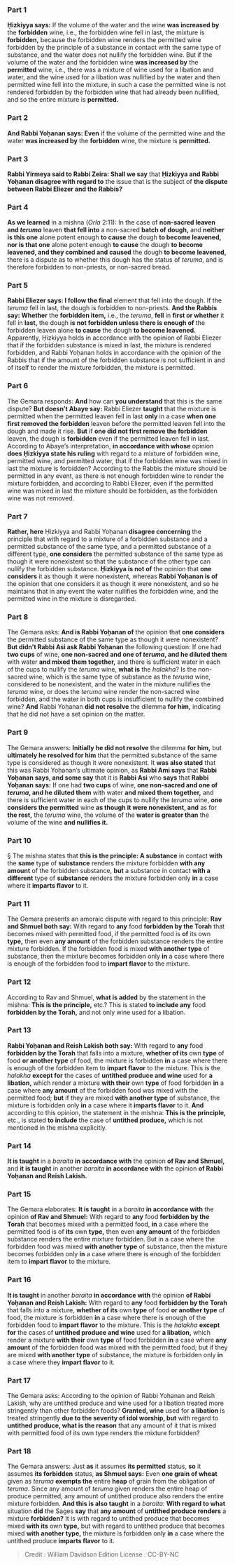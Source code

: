 
### Part 1
<b>Ḥizkiyya says:</b> If the volume of the water and the wine <b>was increased by</b> the <b>forbidden</b> wine, i.e., the forbidden wine fell in last, the mixture is <b>forbidden,</b> because the forbidden wine renders the permitted wine forbidden by the principle of a substance in contact with the same type of substance, and the water does not nullify the forbidden wine. But if the volume of the water and the forbidden wine <b>was increased by</b> the <b>permitted</b> wine, i.e., there was a mixture of wine used for a libation and water, and the wine used for a libation was nullified by the water and then permitted wine fell into the mixture, in such a case the permitted wine is not rendered forbidden by the forbidden wine that had already been nullified, and so the entire mixture is <b>permitted.</b>

### Part 2
<b>And Rabbi Yoḥanan says: Even</b> if the volume of the permitted wine and the water <b>was increased by</b> the <b>forbidden</b> wine, the mixture is <b>permitted.</b>

### Part 3
<b>Rabbi Yirmeya said to Rabbi Zeira: Shall we say</b> that <b>Ḥizkiyya and Rabbi Yoḥanan disagree with regard to</b> the issue that is the subject of <b>the dispute between Rabbi Eliezer and the Rabbis?</b>

### Part 4
<b>As we learned</b> in a mishna (<i>Orla</i> 2:11): In the case of <b>non-sacred leaven and <i>teruma</i></b> leaven <b>that fell into</b> a non-sacred <b>batch of dough,</b> and <b>neither is this one</b> alone potent enough <b>to cause</b> the dough <b>to become leavened, nor is that one</b> alone potent enough <b>to cause</b> the dough <b>to become leavened, and they combined and caused</b> the dough <b>to become leavened,</b> there is a dispute as to whether this dough has the status of <i>teruma</i>, and is therefore forbidden to non-priests, or non-sacred bread.

### Part 5
<b>Rabbi Eliezer says: I follow the final</b> element that fell into the dough. If the <i>teruma</i> fell in last, the dough is forbidden to non-priests. <b>And the Rabbis say: Whether</b> the <b>forbidden item,</b> i.e., the <i>teruma</i>, <b>fell</b> in <b>first or whether</b> it fell in <b>last,</b> the dough <b>is not forbidden unless there is enough of</b> the forbidden leaven alone <b>to cause</b> the dough <b>to become leavened.</b> Apparently, Ḥizkiyya holds in accordance with the opinion of Rabbi Eliezer that if the forbidden substance is mixed in last, the mixture is rendered forbidden, and Rabbi Yoḥanan holds in accordance with the opinion of the Rabbis that if the amount of the forbidden substance is not sufficient in and of itself to render the mixture forbidden, the mixture is permitted.

### Part 6
The Gemara responds: <b>And</b> how can <b>you understand</b> that this is the same dispute? <b>But doesn’t Abaye say:</b> Rabbi Eliezer <b>taught</b> that the mixture is permitted when the permitted leaven fell in last <b>only</b> in a case <b>when one first removed the forbidden</b> leaven before the permitted leaven fell into the dough and made it rise. <b>But</b> if <b>one did not first remove the forbidden</b> leaven, the dough is <b>forbidden</b> even if the permitted leaven fell in last. According to Abaye’s interpretation, <b>in accordance with whose</b> opinion <b>does Ḥizkiyya state his ruling</b> with regard to a mixture of forbidden wine, permitted wine, and permitted water, that if the forbidden wine was mixed in last the mixture is forbidden? According to the Rabbis the mixture should be permitted in any event, as there is not enough forbidden wine to render the mixture forbidden, and according to Rabbi Eliezer, even if the permitted wine was mixed in last the mixture should be forbidden, as the forbidden wine was not removed.

### Part 7
<b>Rather, here</b> Ḥizkiyya and Rabbi Yoḥanan <b>disagree concerning</b> the principle that with regard to a mixture of a forbidden substance and a permitted substance of the same type, and a permitted substance of a different type, <b>one considers</b> the permitted substance of the same type as though it were nonexistent so that the substance of the other type can nullify the forbidden substance. <b>Ḥizkiyya is not of</b> the opinion that <b>one considers</b> it as though it were nonexistent, whereas <b>Rabbi Yoḥanan is of</b> the opinion that one considers it as though it were nonexistent, and so he maintains that in any event the water nullifies the forbidden wine, and the permitted wine in the mixture is disregarded.

### Part 8
The Gemara asks: <b>And is Rabbi Yoḥanan of</b> the opinion that <b>one considers</b> the permitted substance of the same type as though it were nonexistent? <b>But didn’t Rabbi Asi ask Rabbi Yoḥanan</b> the following question: If one had <b>two cups</b> of wine, <b>one non-sacred and one of <i>teruma</i>, and he diluted them</b> with water <b>and mixed them together,</b> and there is sufficient water in each of the cups to nullify the <i>teruma</i> wine, <b>what is</b> the <i>halakha</i>? Is the non-sacred wine, which is the same type of substance as the <i>teruma</i> wine, considered to be nonexistent, and the water in the mixture nullifies the <i>teruma</i> wine, or does the <i>teruma</i> wine render the non-sacred wine forbidden, and the water in both cups is insufficient to nullify the combined wine? <b>And</b> Rabbi Yoḥanan <b>did not resolve</b> the dilemma <b>for him,</b> indicating that he did not have a set opinion on the matter.

### Part 9
The Gemara answers: <b>Initially he did not resolve</b> the dilemma <b>for him,</b> but <b>ultimately he resolved for him</b> that the permitted substance of the same type is considered as though it were nonexistent. It <b>was also stated</b> that this was Rabbi Yoḥanan’s ultimate opinion, as <b>Rabbi Ami says</b> that <b>Rabbi Yoḥanan says, and some say</b> that it is <b>Rabbi Asi</b> who <b>says</b> that <b>Rabbi Yoḥanan says:</b> If one had <b>two cups</b> of wine, <b>one non-sacred and one of <i>teruma</i>, and he diluted them</b> with water <b>and mixed them together,</b> and there is sufficient water in each of the cups to nullify the <i>teruma</i> wine, <b>one considers the permitted</b> wine <b>as though it were nonexistent, and</b> as for <b>the rest,</b> the <i>teruma</i> wine, the volume of the <b>water is greater than</b> the volume of the wine <b>and nullifies it.</b>

### Part 10
§ The mishna states that <b>this is the principle: A substance</b> in contact <b>with</b> the <b>same</b> type of <b>substance</b> renders the mixture forbidden <b>with any amount</b> of the forbidden substance, <b>but</b> a substance in contact <b>with a different</b> type of <b>substance</b> renders the mixture forbidden only <b>in</b> a case where it <b>imparts flavor</b> to it.

### Part 11
The Gemara presents an amoraic dispute with regard to this principle: <b>Rav and Shmuel both say:</b> With regard to <b>any</b> food <b>forbidden by the Torah</b> that becomes mixed with permitted food, if the permitted food is <b>of</b> its own <b>type,</b> then even <b>any amount</b> of the forbidden substance renders the entire mixture forbidden. If the forbidden food is mixed <b>with another type</b> of substance, then the mixture becomes forbidden only <b>in</b> a case where there is enough of the forbidden food to <b>impart flavor</b> to the mixture.

### Part 12
According to Rav and Shmuel, <b>what is added</b> by the statement in the mishna: <b>This is the principle,</b> etc.? This is stated <b>to include any</b> food <b>forbidden by the Torah,</b> and not only wine used for a libation.

### Part 13
<b>Rabbi Yoḥanan and Reish Lakish both say:</b> With regard to <b>any</b> food <b>forbidden by the Torah</b> that falls into a mixture, <b>whether of its</b> own <b>type</b> of food <b>or another type</b> of food, the mixture is forbidden <b>in</b> a case where there is enough of the forbidden item to <b>impart flavor</b> to the mixture. This is the <i>halakha</i> <b>except for</b> the cases of <b>untithed produce and wine</b> used for <b>a libation,</b> which render a mixture <b>with their</b> own <b>type</b> of food forbidden <b>in</b> a case where <b>any amount</b> of the forbidden food was mixed with the permitted food; <b>but</b> if they are mixed <b>with another type</b> of substance, the mixture is forbidden only <b>in</b> a case where it <b>imparts flavor</b> to it. <b>And</b> according to this opinion, the statement in the mishna: <b>This is the principle,</b> etc., is stated <b>to include</b> the case of <b>untithed produce,</b> which is not mentioned in the mishna explicitly.

### Part 14
<b>It is taught</b> in a <i>baraita</i> <b>in accordance with</b> the opinion <b>of Rav and Shmuel,</b> and <b>it is taught</b> in another <i>baraita</i> <b>in accordance with</b> the opinion <b>of Rabbi Yoḥanan and Reish Lakish.</b>

### Part 15
The Gemara elaborates: <b>It is taught</b> in a <i>baraita</i> <b>in accordance with</b> the opinion <b>of Rav and Shmuel:</b> With regard to <b>any</b> food <b>forbidden by the Torah</b> that becomes mixed with a permitted food, <b>in</b> a case where the permitted food is of <b>its</b> own <b>type,</b> then even <b>any amount</b> of the forbidden substance renders the entire mixture forbidden. But in a case where the forbidden food was mixed <b>with another type</b> of substance, then the mixture becomes forbidden only <b>in</b> a case where there is enough of the forbidden item to <b>impart flavor</b> to the mixture.

### Part 16
<b>It is taught</b> in another <i>baraita</i> <b>in accordance with</b> the opinion <b>of Rabbi Yoḥanan and Reish Lakish:</b> With regard to <b>any</b> food <b>forbidden by the Torah</b> that falls into a mixture, <b>whether of its</b> own <b>type</b> of food <b>or another type</b> of food, the mixture is forbidden <b>in</b> a case where there is enough of the forbidden food to <b>impart flavor</b> to the mixture. This is the <i>halakha</i> <b>except for</b> the cases of <b>untithed produce and wine</b> used for <b>a libation,</b> which render a mixture <b>with their</b> own <b>type</b> of food forbidden <b>in</b> a case where <b>any amount</b> of the forbidden food was mixed with the permitted food; but if they are mixed <b>with another type</b> of substance, the mixture is forbidden only <b>in</b> a case where they <b>impart flavor</b> to it.

### Part 17
The Gemara asks: According to the opinion of Rabbi Yoḥanan and Reish Lakish, why are untithed produce and wine used for a libation treated more stringently than other forbidden foods? <b>Granted, wine</b> used for <b>a libation</b> is treated stringently <b>due to the severity of idol worship, but</b> with regard to <b>untithed produce, what is the reason</b> that any amount of it that is mixed with permitted food of its own type renders the mixture forbidden?

### Part 18
The Gemara answers: Just <b>as</b> it assumes <b>its permitted</b> status, <b>so</b> it assumes <b>its forbidden</b> status, <b>as Shmuel says:</b> Even <b>one grain of wheat</b> given as <i>teruma</i> <b>exempts the</b> entire <b>heap</b> of grain from the obligation of <i>teruma</i>. Since any amount of <i>teruma</i> given renders the entire heap of produce permitted, any amount of untithed produce also renders the entire mixture forbidden. <b>And this is also taught</b> in a <i>baraita</i>: <b>With regard to what</b> situation <b>did</b> the Sages <b>say</b> that <b>any amount</b> of <b>untithed produce renders</b> a mixture <b>forbidden?</b> It is with regard to untithed produce that becomes mixed <b>with its</b> own <b>type,</b> but with regard to untithed produce that becomes mixed <b>with another type,</b> the mixture is forbidden only <b>in</b> a case where the untithed produce <b>imparts flavor</b> to it.

>Credit : William Davidson Edition
>License : CC-BY-NC